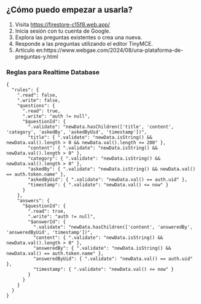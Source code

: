 <!-- wp:heading -->
<h2 class="wp-block-heading">¿Cómo puedo empezar a usarla?</h2>
<!-- /wp:heading -->

<!-- wp:list {"ordered":true} -->
<ol class="wp-block-list"><!-- wp:list-item -->
<li>Visita <a href="https://firestore-c15f8.web.app/" target="_blank" rel="noreferrer noopener">https://firestore-c15f8.web.app/</a></li>
<!-- /wp:list-item -->

<!-- wp:list-item -->
<li>Inicia sesión con tu cuenta de Google.</li>
<!-- /wp:list-item -->

<!-- wp:list-item -->
<li>Explora las preguntas existentes o crea una nueva.</li>
<!-- /wp:list-item -->

<!-- wp:list-item -->
<li>Responde a las preguntas utilizando el editor TinyMCE.</li>
<li>Articulo en:https://www.webgae.com/2024/08/una-plataforma-de-preguntas-y.html </li>
<!-- /wp:list-item --></ol>
<!-- /wp:list -->

<!-- wp:heading {"level":3} -->
<h3 class="wp-block-heading">Reglas para Realtime Database</h3>
<!-- /wp:heading -->

<!-- wp:code -->
<pre class="wp-block-code"><code>{
  "rules": {
    ".read": false,
    ".write": false,
    "questions": {
      ".read": true,
      ".write": "auth != null",
      "$questionId": {
        ".validate": "newData.hasChildren(&#91;'title', 'content', 'category', 'askedBy', 'askedByUid', 'timestamp'])",
        "title": { ".validate": "newData.isString() &amp;&amp; newData.val().length > 0 &amp;&amp; newData.val().length &lt;= 200" },
        "content": { ".validate": "newData.isString() &amp;&amp; newData.val().length > 0" },
        "category": { ".validate": "newData.isString() &amp;&amp; newData.val().length > 0" },
        "askedBy": { ".validate": "newData.isString() &amp;&amp; newData.val() == auth.token.name" },
        "askedByUid": { ".validate": "newData.val() == auth.uid" },
        "timestamp": { ".validate": "newData.val() &lt;= now" }
      }
    },
    "answers": {
      "$questionId": {
        ".read": true,
        ".write": "auth != null",
        "$answerId": {
          ".validate": "newData.hasChildren(&#91;'content', 'answeredBy', 'answeredByUid', 'timestamp'])",
          "content": { ".validate": "newData.isString() &amp;&amp; newData.val().length > 0" },
          "answeredBy": { ".validate": "newData.isString() &amp;&amp; newData.val() == auth.token.name" },
          "answeredByUid": { ".validate": "newData.val() == auth.uid" },
          "timestamp": { ".validate": "newData.val() &lt;= now" }
        }
      }
    }
  }
}</code></pre>
<!-- /wp:code -->

